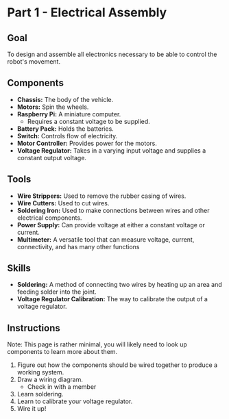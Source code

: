 # Part 1 - Electrical Assembly

## Goal

To design and assemble all electronics necessary to be able to control the robot's movement.

## Components

* **Chassis:** The body of the vehicle.
* **Motors:** Spin the wheels.
* **Raspberry Pi:** A miniature computer.
  * Requires a constant voltage to be supplied.
* **Battery Pack:** Holds the batteries.
* **Switch:** Controls flow of electricity.
* **Motor Controller:** Provides power for the motors.
* **Voltage Regulator:** Takes in a varying input voltage and supplies a constant output voltage.

## Tools

* **Wire Strippers:** Used to remove the rubber casing of wires.
* **Wire Cutters:** Used to cut wires.
* **Soldering Iron:** Used to make connections between wires and other electrical components.
* **Power Supply:** Can provide voltage at either a constant voltage or current.
* **Multimeter:** A versatile tool that can measure voltage, current, connectivity, and has many other functions

## Skills

* **Soldering:** A method of connecting two wires by heating up an area and feeding solder into the joint.
* **Voltage Regulator Calibration:** The way to calibrate the output of a voltage regulator.

## Instructions

Note: This page is rather minimal, you will likely need to look up components to learn more about them.

1. Figure out how the components should be wired together to produce a working system.
2. Draw a wiring diagram.
   * Check in with a member
3. Learn soldering.
4. Learn to calibrate your voltage regulator.
5. Wire it up!

